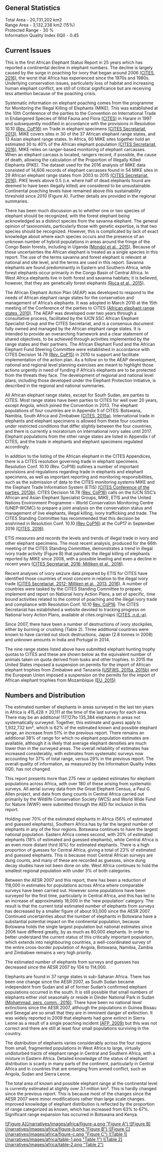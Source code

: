 ## General Statistics

Total Area - 20,731,202 km2<br />
Range Area - 3,132,238 km2 (15%)<br />
Protected Range - 30 %<br />
Information Quality Index (IQI) - 0.45

## Current Issues

This is the first African Elephant Status Report in 25 years which has reported a continental decline in elephant numbers. The decline is largely caused by the surge in poaching for ivory that began around 2006 [(CITES, 2016)](/references#c), the worst that Africa has experienced since the 1970s and 1980s. Underlying conservation issues, particularly loss of habitat and increasing human elephant conflict, are still of critical significance but are receiving less attention because of the poaching crisis.

Systematic information on elephant poaching comes from the programme for Monitoring the Illegal Killing of Elephants (MIKE). This was established at the 10th Conference of the parties to the Convention on International Trade in Endangered Species of Wild Fauna and Flora [(CITES)](/references#c) in Harare in 1997 and subsequently modified in accordance with the provisions in Resolution 10.10 [(Rev. CoP16)](/references#r) on Trade in elephant specimens [(CITES Secretariat, 2013)](/references#c). MIKE covers sites in 30 of the 37 African elephant range states, and 13 Asian elephant range states. In Africa, 60 MIKE sites together hold an estimated 30 to 40% of the African elephant population [(CITES Secretariat, 2016)](/references#c). MIKE relies on ranger-based monitoring of elephant carcasses. When an elephant carcass is located, rangers record, if possible, the cause of death, allowing the calculation of the Proportion of Illegally Killed Elephants (PIKE). The dataset used for the 2016 analysis of MIKE data consisted of 14,606 records of elephant carcasses found in 54 MIKE sites in 29 African elephant range states from 2003 to 2015 [(CITES Secretariat, 2016)](/references#c). PIKE levels above 0.5 (i.e. where half of dead elephants found are deemed to have been illegally killed) are considered to be unsustainable. Continental poaching levels have remained above this sustainability threshold since 2010 (Figure A). Further details are provided in the regional summaries.

There has been much discussion as to whether one or two species of elephant should be recognized, with the forest elephant being acknowledged as a distinct species from the savanna elephant. The general opinion of taxonomists, particularly those with genetic expertise, is that two species should be recognized. However, this is complicated by lack of exact knowledge about where each species occurs and the presence of an unknown number of hybrid populations in areas around the fringe of the Congo Basin forests, including in Uganda [(Mondol et al., 2015)](/references#m). Because of these uncertainties the African elephant is treated as a single species in this report. The use of the terms savanna and forest elephant is relevant at national and site level, and the terms are used in this report. Savanna elephants are found predominantly in Eastern and Southern Africa, while forest elephants occur primarily in the Congo Basin of Central Africa. In West Africa elephants live in both forest and savanna habitats; it is believed, however, that they are genetically forest elephants [(Roca et al., 2015)](/references#r).

The African Elephant Action Plan (AEAP) was developed to respond to the needs of African elephant range states for the conservation and management of Africa’s elephants.  It was adopted in March 2010 at the 15th meeting of the Conference of the parties to CITES [(African elephant range states, 2010)](/references#a). The AEAP was developed over two years through a consultative process, facilitated by the IUCN SSC African Elephant Specialist Group and the CITES Secretariat, and is a consensus document fully owned and managed by the African elephant range states. It is intended to provide an overarching framework and a clear statement of shared objectives, to be achieved through activities implemented by the range states and their partners. The African Elephant Fund and the African Elephant Fund Steering Committee were established in accordance with CITES Decision 14.79 [(Rev. CoP15)](/references#r) in 2010 to support and facilitate implementation of the action plan. As a follow on to the AEAP development, national and regional level planning exercises are meant to highlight those actions urgently in need of funding if Africa’s elephants are to be protected from the threats they face.  The development of regional and national level plans, including those developed under the Elephant Protection Initiative, is described in the regional and national summaries.

All African elephant range states, except for South Sudan, are parties to CITES. Most range states have been parties to CITES for well over 20 years, except Angola, which joined the Convention in 2013. The elephant populations of four countries are in Appendix II of CITES: Botswana, Namibia, South Africa and Zimbabwe [(CITES, 2015a)](/references#c). International trade in elephants and elephant specimens is allowed from these four countries under restricted conditions that differ slightly between the four countries, and there is currently a moratorium on international ivory sales until 2017. Elephant populations from the other range states are listed in Appendix I of CITES, and the trade in elephants and elephant specimens regulated accordingly.

In addition to the listing of the African elephant in the CITES Appendices, there is a CITES resolution governing trade in elephant specimens. Resolution Conf. 10.10 (Rev. CoP16) outlines a number of important provisions and regulations regarding trade in elephants and elephant specimens, as well as important reporting and monitoring responsibilities, such as the submission of data to the CITES monitoring systems MIKE and the Elephant Trade Information System (ETIS) [(CITES Conference of the parties, 2013b)](/references#c). CITES Decision 14.78 [(Rev. CoP16)](/references#r) calls on the IUCN SSC’s African and Asian Elephant Specialist Groups, MIKE, ETIS and the United Nations Environment Programme – World Conservation Monitoring Centre (UNEP-WCMC) to prepare a joint analysis on the conservation status and management of live elephants, illegal killing, ivory trafficking and trade. The CITES Standing Committee has recommended that this decision be enshrined in Resolution Conf. 10.10 [(Rev CoP16)](/references#r) at the CoP17 in September 2016 [(CITES, 2016)](/references#c).

ETIS measures and records the levels and trends of illegal trade in ivory and other elephant specimens. The most recent analysis, produced for the 66th meeting of the CITES Standing Committee, demonstrates a trend in illegal ivory trade activity (Figure B) that parallels the illegal killing of elephants reported by MIKE since 2008, with a possible leveling and even a decline in recent years [(CITES Secretariat, 2016; Milliken et al., 2016)](/references#c).
 
Recent analyses of ivory seizure data prepared by ETIS for CITES have identified those countries of most concern in relation to the illegal ivory trade [(CITES Secretariat, 2012; Milliken et al., 2013, 2016)](/references#c). A number of countries were tasked by the CITES Standing Committee to prepare, implement and report on National Ivory Action Plans, a set of specific, time bound activities related to the control of poaching and the illegal ivory trade and compliance with Resolution Conf. 10.10 [Rev. CoP16](/references#r). The CITES Secretariat has established a website devoted to tracking progress on National Ivory Action Plans, available at cites.org/niaps [(CITES, n.d.-a)](/references#c).

Since 2007, there have been a number of destructions of ivory stockpiles, either by burning or crushing (Table 2). Three additional countries were known to have carried out stock destructions, Japan (2.8 tonnes in 2008) and unknown amounts in India and Portugal in 2014. 

The nine range states listed above have submitted elephant hunting trophy quotas to CITES and these are shown below as the equivalent number of animals taken on quota derived from tusks and other trophies. In 2015 the United States imposed a suspension on permits for the import of African elephant trophies from Zimbabwe and Tanzania [(USFWS, 2015a, 2015b)](/references#u) and the European Union imposed a suspension on the permits for the import of African elephant trophies from Mozambique [(EU, 2015)](/references#e)

## Numbers and Distribution

The estimated number of elephants in areas surveyed in the last ten years in Africa is 415,428 ± 20,111 at the time of the last survey for each area. There may be an additional 117,127to 135,384 elephants in areas not systematically surveyed. Together, this estimate and guess apply to 1,932,732 km², which is 62% of the estimated known and possible elephant range, an increase from 51% in the previous report. There remains an additional 38% of range for which no elephant population estimates are available, although it is likely that average elephant densities are much lower than in the surveyed areas. The overall reliability of estimates has increased considerably, with estimates from systematic surveys now accounting for 37% of total range, versus 29% in the previous report. The overall quality of information, as measured by the Information Quality Index (IQI), has not changed.

This report presents more than 275 new or updated estimates for elephant populations across Africa, with over 180 of these arising from systematic surveys.  All aerial survey data from the Great Elephant Census, a Paul G. Allen project, and data from dung counts in Central Africa carried out primarily by the Wildlife Conservation Society (WCS) and World Wide Fund for Nature (WWF) were submitted through the AED for inclusion in this report. 

Holding over 70% of the estimated elephants in Africa (56% of estimated and guessed elephants), Southern Africa has by far the largest number of elephants in any of the four regions. Botswana continues to have the largest national population. Eastern Africa comes second, with 20% of estimated elephants (18% of estimated and guessed elephants), while Central Africa is an even more distant third (6%) for estimated elephants. There is a high proportion of guesses for Central Africa, giving a total of 23% of estimated and guessed elephants. This is because most Central African surveys are dung counts, and many of these are recorded as guesses, since dung decay studies have not been done on site. West Africa continues to hold the smallest regional population with under 3% of both categories.

Between the AESR 2007 and this report, there has been a reduction of 118,000 in estimates for populations across Africa where comparable surveys have been carried out. However some populations have been surveyed for the first time, particularly in Central Africa, and this has led to an increase of approximately 18,000 in the ‘new population’ category. The result is that the current total estimated number of elephants from surveys has decreased by a smaller figure of about 93,000 since the AESR 2007. Continued uncertainties about the number of elephants in Botswana have a substantial potential impact on the continental population, because Botswana holds the single largest population but national estimates since 2006 have differed greatly, by as much as 80,000 elephants. In order to better understand the current status of this critically important population, which extends into neighbouring countries, a well-coordinated survey of the entire cross-border population of Angola, Botswana, Namibia, Zambia and Zimbabwe remains a very high priority.

The estimated number of elephants from surveys and guesses has decreased since the AESR 2007 by 104 to 114,000.
 
Elephants are found in 37 range states in sub-Saharan Africa. There has been one change since the AESR 2007, as South Sudan became independent from Sudan and all of former Sudan’s confirmed elephant populations occurred in the south. It is still possible that small numbers of elephants either visit seasonally or reside in Dinder National Park in Sudan [(Mohammad, pers. comm., 2016)](/references#m). There have been no national level extinctions since the AESR 2007, although the populations in Guinea Bissau and Senegal are so small that they are in imminent danger of extinction. It was widely reported in 2009 that elephants had gone extinct in Sierra Leone as a result of a single poaching incident [(AFP, 2009)](/references#a) but this was not correct and there are still at least four small populations surviving in the country.
  
The distribution of elephants varies considerably across the four regions from small, fragmented populations in West Africa to large, virtually undisturbed tracts of elephant range in Central and Southern Africa, with a mixture in Eastern Africa. Detailed knowledge of the status of elephant distribution is scanty in many parts of the continent, particularly in Central Africa and in countries that are emerging from armed conflict, such as Angola, Sudan and Sierra Leone.
 
The total area of known and possible elephant range at the continental level is currently estimated at slightly over  3.1 million km². This is hardly changed since the previous report. This is because most of the changes since the AESR 2007  were minor modifications rather than large scale changes. Improved knowledge of elephant distribution is reflected by the proportion of range categorized as known,  which has increased from 63% to 67%. Significant range expansion has occurred in Botswana and Kenya.

<a href="/narratives/images/africa/figure-1.png" target="_blank">
  ![Figure A](/narratives/images/africa/figure-a.png "Figure A")
</a>

<a href="/narratives/images/africa/figure-1.png" target="_blank">
  ![Figure B](/narratives/images/africa/figure-b.png "Figure B")
</a>

<a href="/narratives/images/africa/figure-1.png" target="_blank">
  ![Figure C](/narratives/images/africa/figure-c.png "Figure C")
</a>

<a href="/narratives/images/africa/figure-1.png" target="_blank">
  ![Table 1](/narratives/images/africa/table-1.png "Table 1")
</a>

<a href="/narratives/images/africa/figure-1.png" target="_blank">
  ![Table 2](/narratives/images/africa/table-2.png "Table 2")
</a>
